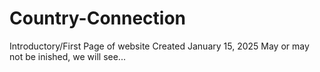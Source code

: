 # Country-Connection
Introductory/First Page of website
Created January 15, 2025
May or may not be inished, we will see...
